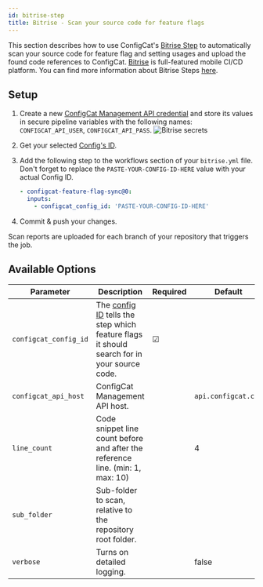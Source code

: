 ```yaml
---
id: bitrise-step
title: Bitrise - Scan your source code for feature flags
---
```


This section describes how to use ConfigCat's <a target="_blank" href="https://www.bitrise.io/integrations/steps/configcat-feature-flag-sync">Bitrise Step</a>
to automatically scan your source code for feature flag and setting usages and upload the found code references to ConfigCat.
<a target="_blank" href="https://www.bitrise.io/">Bitrise</a> is full-featured mobile CI/CD platform. You can find more information about Bitrise Steps <a target="_blank" href="https://devcenter.bitrise.io/en/steps-and-workflows/introduction-to-steps.html">here</a>.

## Setup

1. Create a new <a target="_blank" href="https://app.configcat.com/my-account/public-api-credentials">ConfigCat Management API credential</a> and store its values in secure pipeline variables with the following names: `CONFIGCAT_API_USER`, `CONFIGCAT_API_PASS`.
   <img className="bordered zoomable" src="/docs/assets/cli/scan/bitrise_secrets.png" alt="Bitrise secrets" />

2. Get your selected [Config's ID](/docs/advanced/code-references/overview#config-id).

3. Add the following step to the workflows section of your `bitrise.yml` file.
   Don't forget to replace the `PASTE-YOUR-CONFIG-ID-HERE` value with your actual Config ID.

   ```yaml
   - configcat-feature-flag-sync@0:
     inputs:
       - configcat_config_id: 'PASTE-YOUR-CONFIG-ID-HERE'
   ```

4. Commit & push your changes.

Scan reports are uploaded for each branch of your repository that triggers the job.

## Available Options

| Parameter             | Description                                                                                                                                                          | Required | Default             |
| --------------------- | -------------------------------------------------------------------------------------------------------------------------------------------------------------------- | -------- | ------------------- |
| `configcat_config_id` | The [config ID](https://configcat.com/docs/advanced/code-references/overview#config-id) tells the step which feature flags it should search for in your source code. | &#9745;  |                     |
| `configcat_api_host`  | ConfigCat Management API host.                                                                                                                                       |          | `api.configcat.com` |
| `line_count`          | Code snippet line count before and after the reference line. (min: 1, max: 10)                                                                                       |          | 4                   |
| `sub_folder`          | Sub-folder to scan, relative to the repository root folder.                                                                                                          |          |                     |
| `verbose`             | Turns on detailed logging.                                                                                                                                           |          | false               |
